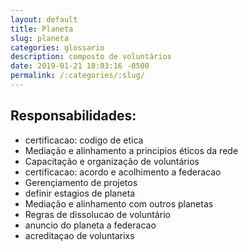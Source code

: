 ```yaml
---
layout: default
title: Planeta
slug: planeta
categories: glossario
description: composto de voluntários
date: 2019-01-21 18:03:16 -0500
permalink: /:categories/:slug/
---
```



## Responsabilidades:

- certificacao: codigo de etica
- Mediação e alinhamento a principios éticos da rede
- Capacitação e organização de voluntários
- certificacao: acordo e acolhimento a federacao
- Gerençiamento de projetos
- definir estagios de planeta
- Mediação e alinhamento com outros planetas
- Regras de dissolucao de voluntário
- anuncio do planeta a federacao
- acreditaçao de voluntarixs

